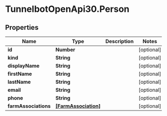 # TunnelbotOpenApi30.Person

## Properties

Name | Type | Description | Notes
------------ | ------------- | ------------- | -------------
**id** | **Number** |  | [optional] 
**kind** | **String** |  | [optional] 
**displayName** | **String** |  | [optional] 
**firstName** | **String** |  | [optional] 
**lastName** | **String** |  | [optional] 
**email** | **String** |  | [optional] 
**phone** | **String** |  | [optional] 
**farmAssociations** | [**[FarmAssociation]**](FarmAssociation.md) |  | [optional] 



